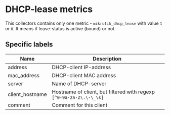 # DHCP-lease metrics

This collectors contains only one metric - `mikrotik_dhcp_lease` with value `1` or `0`. It means if lease-status is active (bound) or not

## Specific labels
| Name | Description |
| ---- | ----------- |
| address | DHCP-client IP-address |
| mac_address | DHCP-client MAC address |
| server | Name of DHCP-server |
| client_hostname | Hostname of client, but filtered with regexp `[^0-9a-zA-Z\.\-\_\s]` |
| comment | Comment for this client |